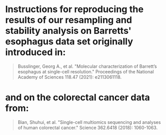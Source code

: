# Instructions for reproducing the results of our resampling and stability analysis on Barretts' esophagus data set originally introduced in:

> Busslinger, Georg A., et al. "Molecular characterization of Barrett’s esophagus at single-cell resolution." Proceedings of the National Academy of Sciences 118.47 (2021): e2113061118.

# and on the colorectal cancer data from:

> Bian, Shuhui, et al. "Single-cell multiomics sequencing and analyses of human colorectal cancer." Science 362.6418 (2018): 1060-1063.

